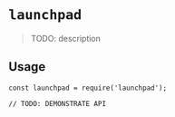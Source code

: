 # `launchpad`

> TODO: description

## Usage

```
const launchpad = require('launchpad');

// TODO: DEMONSTRATE API
```
